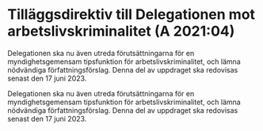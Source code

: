 # Tilläggsdirektiv till Delegationen mot arbetslivskriminalitet (A 2021:04)

Delegationen ska nu även utreda förutsättningarna för en myndighetsgemensam tipsfunktion för arbetslivskriminalitet, och lämna nödvändiga författningsförslag. Denna del av uppdraget ska redovisas senast den 17 juni 2023.

Delegationen ska nu även utreda förutsättningarna för en myndighetsgemensam tipsfunktion för arbetslivskriminalitet, och lämna nödvändiga författningsförslag. Denna del av uppdraget ska redovisas senast den 17 juni 2023.
